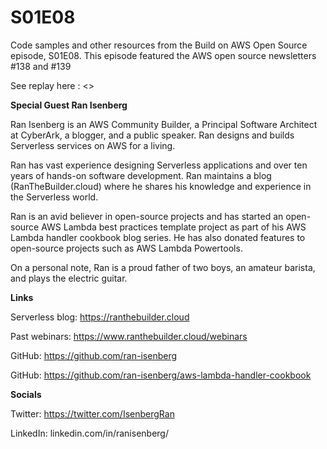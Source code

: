 # S01E08
Code samples and other resources from the Build on AWS Open Source episode, S01E08. This episode featured the AWS open source newsletters #138 and #139

See replay here : <>

**Special Guest Ran Isenberg**

Ran Isenberg is an AWS Community Builder, a Principal Software Architect at CyberArk, a blogger, and a public speaker. Ran designs and builds Serverless services on AWS for a living.

Ran has vast experience designing Serverless applications and over ten years of hands-on software development.
Ran maintains a blog (RanTheBuilder.cloud) where he shares his knowledge and experience in the Serverless world.

Ran is an avid believer in open-source projects and has started an open-source AWS Lambda best practices template project as part of his AWS Lambda handler cookbook blog series.
He has also donated features to open-source projects such as AWS Lambda Powertools.

On a personal note, Ran is a proud father of two boys, an amateur barista, and plays the electric guitar.


**Links**

Serverless blog: https://ranthebuilder.cloud

Past webinars: https://www.ranthebuilder.cloud/webinars

GitHub: https://github.com/ran-isenberg

GitHub: https://github.com/ran-isenberg/aws-lambda-handler-cookbook


**Socials**

Twitter: https://twitter.com/IsenbergRan

LinkedIn: linkedin.com/in/ranisenberg/


